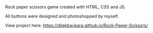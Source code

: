 Rock paper scissors game created with HTML, CSS and JS.

All buttons were designed and photoshopped by myself. 

View project here: https://dilekbaykara.github.io/Rock-Paper-Scissors/
